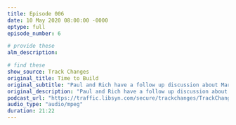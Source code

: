 ```yaml
---
title: Episode 006
date: 10 May 2020 08:00:00 -0000
eptype: full
episode_number: 6

# provide these
alm_description: 

# find these
show_source: Track Changes
original_title: Time to Build 
original_subtitle: "Paul and Rich have a follow up discussion about Marc Andreessen’s newest article and ask the important question: How can we connect and empower people to create crucial tools for society when the industry has become so transactional?"
original_description: "Paul and Rich have a follow up discussion about Marc Andreessen’s newest article and ask the important question: How can we connect and empower people to create crucial tools for society when the industry has become so transactional? Are we able to create necessary social momentum when there’s no money involved? Paul puts out a plea for Postlight to create a software development kit for education at a platform level. It remains to be seen if venture capitalists are ready to shift their focus to do the same. (Perhaps that’s an idea for Marc Andreessen to think about!)"
podcast_url: "https://traffic.libsyn.com/secure/trackchanges/TrackChanges_Episode219.mp3?dest-id=355950"
audio_type: "audio/mpeg"
duration: 21:22
---
```

